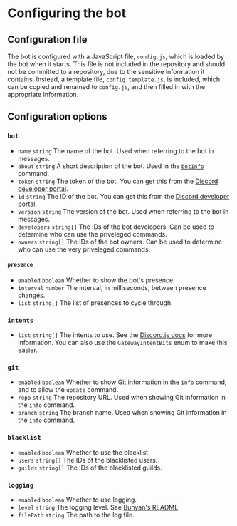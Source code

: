 # Configuring the bot

## Configuration file

The bot is configured with a JavaScript file, `config.js`, which is loaded by the bot when it starts. This file is not
included in the repository and should not be committed to a repository, due to the sensitive information it contains.
Instead, a template file, `config.template.js`, is included, which can be copied and renamed to `config.js`, and then
filled in with the appropriate information.

## Configuration options

### `bot`

- `name` `string` The name of the bot. Used when referring to the bot in messages.
- `about` `string` A short description of the bot. Used in the [`botInfo`](../src/commands/miscCommands/botInfo.js) command.
- `token` `string` The token of the bot. You can get this from
  the [Discord developer portal](https://discord.com/developers/applications).
- `id` `string` The ID of the bot. You can get this from
  the [Discord developer portal](https://discord.com/developers/applications).
- `version` `string` The version of the bot. Used when referring to the bot in messages.
- `developers` `string[]` The IDs of the bot developers. Can be used to determine who can use the priveleged commands.
- `owners` `string[]` The IDs of the bot owners. Can be used to determine who can use the very priveleged commands.

#### `presence`

- `enabled` `boolean` Whether to show the bot's presence.
- `interval` `number` The interval, in milliseconds, between presence changes.
- `list` `string[]` The list of presences to cycle through.

### `intents`

- `list` `string[]` The intents to use. See the [Discord.js docs](https://discord.com/developers/docs/topics/gateway#list-of-intents)
  for more information. You can also use the `GatewayIntentBits` enum to make this easier.

### `git`

- `enabled` `boolean` Whether to show Git information in the `info` command, and to allow the `update` command.
- `repo` `string` The repository URL. Used when showing Git information in the `info` command.
- `branch` `string` The branch name. Used when showing Git information in the `info` command.

### `blacklist`

- `enabled` `boolean` Whether to use the blacklist.
- `users` `string[]` The IDs of the blacklisted users.
- `guilds` `string[]` The IDs of the blacklisted guilds.

### `logging`

- `enabled` `boolean` Whether to use logging.
- `level` `string` The logging level. See [Bunyan's README](https://github.com/trentm/node-bunyan#levels)
- `filePath` `string` The path to the log file.
